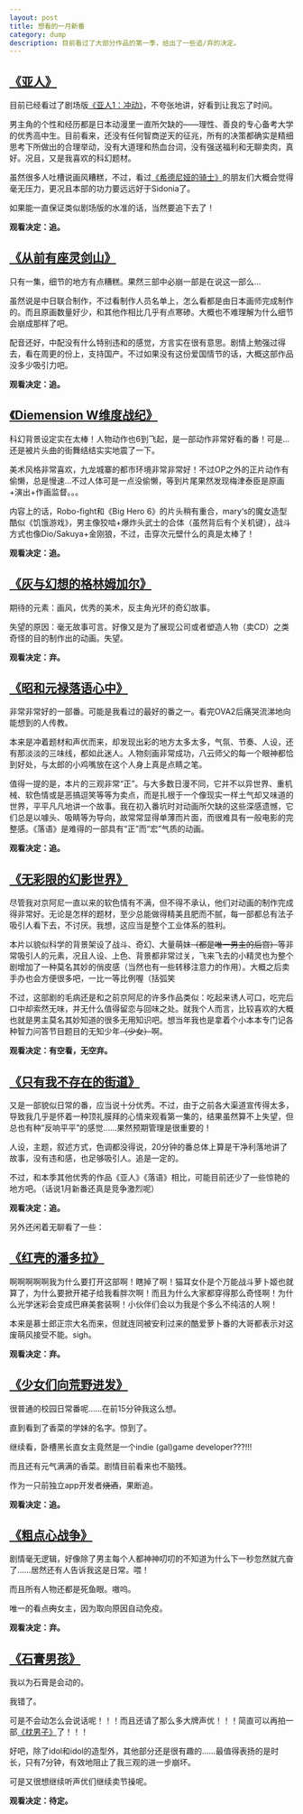 ```yaml
---
layout: post
title: 想看的一月新番
category: dump
description: 目前看过了大部分作品的第一季，给出了一些追/弃的决定。
---
```


[《亚人》](http://movie.douban.com/subject/26608268/)
---
目前已经看过了剧场版[《亚人1：冲动》](http://movie.douban.com/subject/26386465/)，不夸张地讲，好看到让我忘了时间。

男主角的个性和经历都是日本动漫里一直所欠缺的——理性、善良的专心备考大学的优秀高中生。目前看来，还没有任何智商逆天的征兆，所有的决策都确实是精细思考下所做出的合理举动，没有大道理和热血台词，没有强送福利和无聊卖肉，真好。况且，又是我喜欢的科幻题材。

虽然很多人吐槽说画风糟糕，不过，看过[《希德尼娅的骑士》](http://movie.douban.com/subject/24700703/)的朋友们大概会觉得毫无压力，更况且本部的功力要远远好于Sidonia了。

如果能一直保证类似剧场版的水准的话，当然要追下去了！

**观看决定：追。**

[《从前有座灵剑山》](http://movie.douban.com/subject/26614081/)
---
只有一集，细节的地方有点糟糕。果然三部中必崩一部是在说这一部么...

虽然说是中日联合制作，不过看制作人员名单上，怎么看都是由日本画师完成制作的。而且原画数量好少，和其他作相比几乎有点寒碜。大概也不难理解为什么细节会崩成那样了吧。

配音还好，中配没有什么特别违和的感觉，方言实在很有意思。剧情上勉强过得去，看在周更的份上，支持国产。不过如果没有这份爱国情节的话，大概这部作品没多少吸引力吧。

**观看决定：追。**

[《Diemension W维度战纪》](http://movie.douban.com/subject/26438819/)
---
科幻背景设定实在太棒！人物动作也6到飞起，是一部动作非常好看的番！可是...还是被片头曲的街舞结结实实地震了一下。

美术风格非常喜欢，九龙城寨的都市环境非常非常好！不过OP之外的正片动作有偷懒，总是慢速...不过人体可是一点没偷懒，等到片尾果然发现梅津泰臣是原画+演出+作画监督。。。

内容上的话，Robo-fight和《Big Hero 6》的片头稍有重合，mary‘s的魔女造型酷似《饥饿游戏》，男主像狡啮+爆炸头武士的合体（虽然背后有个关机键），战斗方式也像Dio/Sakuya+金刚狼，不过，击穿次元壁什么的真是太棒了！

**观看决定：追。**

[《灰与幻想的格林姆加尔》](http://movie.douban.com/subject/26644116/)
---
期待的元素：画风，优秀的美术，反主角光环的奇幻故事。

失望的原因：毫无故事可言。好像又是为了展现公司或者塑造人物（卖CD）之类奇怪的目的制作出的动画。失望。

**观看决定：弃。**

[《昭和元禄落语心中》](http://movie.douban.com/subject/26277363/)
---
非常非常好的一部番。可能是我看过的最好的番之一。看完OVA2后痛哭流涕地向能想到的人传教。

本来是冲着题材和声优而来，却发现出彩的地方太多太多，气氛、节奏、人设，还有那淡淡的三味线，都如此迷人。人物刻画非常成功，八云师父的每一个眼神都恰到好处，与太郎的小鸡嘴放在这个人身上真是点睛之笔。

值得一提的是，本片的三观非常“正”。与大多数日漫不同，它并不以异世界、重机械、软色情或是恶搞逗笑等等为卖点，而是扎根于一个像现实一样土气却又味道的世界，平平凡凡地讲一个故事。我在初入番坑时对动画所欠缺的这些深感遗憾，它们总是以噱头、吸睛等为导向，故常常显得单薄而片面，而很难具有一般电影的完整感。《落语》是难得的一部具有“正”而“宏”气质的动画。

**观看决定：追。**

[《无彩限的幻影世界》](http://movie.douban.com/subject/26591951/)
---
尽管我对京阿尼一直以来的软色情有不满，但不得不承认，他们对动画的制作完成得非常好。无论是怎样的题材，至少总能做得精美且肥而不腻，每一部都总有法子吸引人看下去，不讨厌。我想，这应当是整个工业体系的胜利。

本片以貌似科学的背景架设了战斗、奇幻、大量萌妹~~（都是唯一男主的后宫）~~等非常吸引人的元素，况且人设、上色、背景都非常过关，飞来飞去的小精灵也为整个剧增加了一种莫名其妙的俏皮感（当然也有一些转移注意力的作用）。大概之后卖手办也会方便很多吧，一比一等比例喔（括弧笑

不过，这部剧的毛病还是和之前京阿尼的许多作品类似：吃起来诱人可口，吃完后口中却索然无味，并无什么值得留恋与回味之处。就我个人而言，比较喜欢的大概也就是男主莫名其妙知道的很多无用知识吧。想当年我也是拿着个小本本专门记各种智力问答节目题目的无知少年~~（少女）~~啊。

**观看决定：有空看，无空弃。**

[《只有我不存在的街道》](http://movie.douban.com/subject/26427106/) 
---
又是一部貌似日常的番，应当说十分优秀。不过，由于之前各大渠道宣传得太多，导致我几乎是怀着一种顶礼膜拜的心情来观看第一集的，结果虽然算不上失望，但总也有种“反响平平”的感觉……果然预期管理是很重要的！

人设，主题，叙述方式，色调都没得说，20分钟的番总体上算是干净利落地讲了故事，没有违和感，也足够吸引人。追是一定的。

不过，和本季其他优秀的作品《亚人》《落语》相比，可能目前还少了一些惊艳的地方吧。（话说1月新番还真是竞争激烈呢）

**观看决定：追。**

另外还闲着无聊看了一些：

[《红壳的潘多拉》](http://movie.douban.com/subject/26681536/)
---
啊啊啊啊啊我为什么要打开这部啊！瞎掉了啊！猫耳女仆是个万能战斗萝卜姬也就算了，为什么要掀开裙子给我看胖次啊！而且为什么大家都穿得那么奇怪啊！为什么光学迷彩会变成巴麻美套装啊！小伙伴们会以为我是个多么不纯洁的人啊！

本来是慕士郎正宗大名而来，但就连同被安利过来的酷爱萝卜番的大哥都表示对这废萌风接受不能。sigh。

**观看决定：弃。**

[《少女们向荒野进发》](http://movie.douban.com/subject/26649919/)
---
很普通的校园日常番呢……在前15分钟我这么想。

直到看到了香菜的学妹的名字。惊到了。

继续看，卧槽黑长直女主竟然是一个indie (gal)game developer???!!!

而且还有元气满满的香菜。剧情目前看来也不脑残。

作为一只前独立app开发者~~烧酒~~，果断追。

**观看决定：追。**

[《粗点心战争》](http://movie.douban.com/subject/26615509/)
---

剧情毫无逻辑，好像除了男主每个人都神神叨叨的不知道为什么下一秒忽然就亢奋了……居然还有人告诉我这是日常。喂！

而且所有人物还都是死鱼眼。嗷呜。

唯一的看点~~肉~~女主，因为取向原因自动免疫。

**观看决定：弃。**

[《石膏男孩》](http://movie.douban.com/subject/26603632/)
---
我以为石膏是会动的。

我错了。

可是不会动怎么会说话呢！！！而且还请了那么多大牌声优！！！简直可以再拍一部[《枕男子》](http://movie.douban.com/subject/26381226/)了！！！

好吧，除了idol和idol的造型外，其他部分还是很有趣的……最值得表扬的是时长，只有7分钟，有效地阻止了我三观的进一步崩坏。

可是又很想继续听声优们继续卖节操呢。

**观看决定：待定。**
